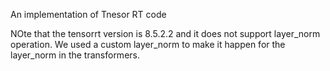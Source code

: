 An implementation of Tnesor RT code

NOte that the tensorrt version is 8.5.2.2 and it does not support layer_norm operation. We used a custom layer_norm to make it happen for the layer_norm in the transformers.
